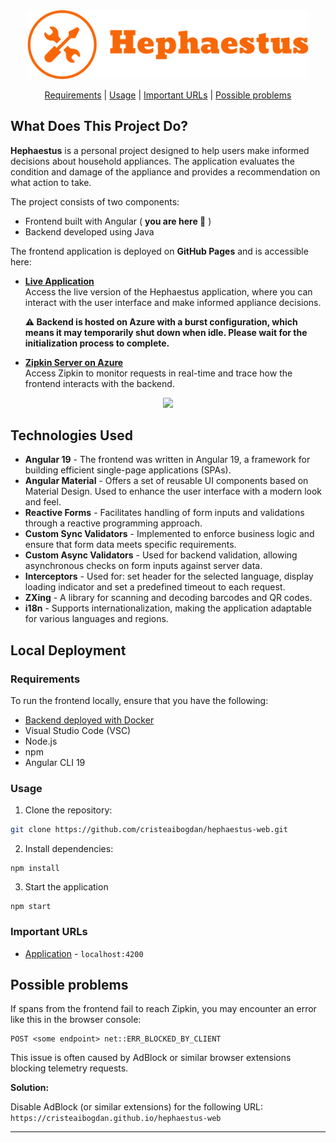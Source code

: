<div align="center">
   <img width="450" src="src\assets\logos\hephaestus-logo.png" >
</div>

<div align="center">

   [Requirements](#requirements) | 
   [Usage](#usage) | 
   [Important URLs](#important-urls) |
   [Possible problems](#possible-problems)

</div>

## What Does This Project Do?
**Hephaestus** is a personal project designed to help users make informed decisions about household appliances. The application evaluates the condition and damage of the appliance and provides a recommendation on what action to take. 

The project consists of two components:
 - Frontend built with Angular ( **you are here 📍** )
 - Backend developed using Java

The frontend application is deployed on **GitHub Pages** and is accessible here:

- **[Live Application](https://cristeaibogdan.github.io/hephaestus-web/)**  
  Access the live version of the Hephaestus application, where you can interact with the user interface and make informed appliance decisions.
  
  **⚠️ Backend is hosted on Azure with a burst configuration, which means it may temporarily shut down when idle. Please wait for the initialization process to complete.**

- **[Zipkin Server on Azure](https://zipkin.kindmeadow-812476e6.northeurope.azurecontainerapps.io)**  
  Access Zipkin to monitor requests in real-time and trace how the frontend interacts with the backend.

<div align="center">
   <img src="src\assets\images\Application.gif" >
</div>

## Technologies Used
* **Angular 19** - The frontend was written in Angular 19, a framework for building efficient single-page applications (SPAs).
* **Angular Material** - Offers a set of reusable UI components based on Material Design. Used to enhance the user interface with a modern look and feel.
* **Reactive Forms** - Facilitates handling of form inputs and validations through a reactive programming approach.
* **Custom Sync Validators** - Implemented to enforce business logic and ensure that form data meets specific requirements.
* **Custom Async Validators** - Used for backend validation, allowing asynchronous checks on form inputs against server data.
* **Interceptors** - Used for: set header for the selected language, display loading indicator and set a predefined timeout to each request.
* **ZXing** - A library for scanning and decoding barcodes and QR codes.
* **i18n** - Supports internationalization, making the application adaptable for various languages and regions.

## Local Deployment

### Requirements
To run the frontend locally, ensure that you have the following:

* [Backend deployed with Docker](https://github.com/cristeaibogdan/hephaestus-api/blob/main/README.md)
* Visual Studio Code (VSC)
* Node.js
* npm
* Angular CLI 19

### Usage
1. Clone the repository:
```bash
git clone https://github.com/cristeaibogdan/hephaestus-web.git
```
2. Install dependencies:
```
npm install
```
3. Start the application
```
npm start
```

### Important URLs
- [Application](http://localhost:4200) - `localhost:4200`

## Possible problems
If spans from the frontend fail to reach Zipkin, you may encounter an error like this in the browser console:
```
POST <some endpoint> net::ERR_BLOCKED_BY_CLIENT
```
This issue is often caused by AdBlock or similar browser extensions blocking telemetry requests.

**Solution:**

Disable AdBlock (or similar extensions) for the following URL:
 ```https://cristeaibogdan.github.io/hephaestus-web```

***